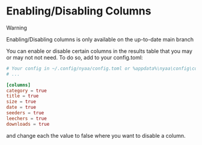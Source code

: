 # Enabling/Disabling Columns

> [!WARNING]
> Enabling/Disabling columns is only available on the up-to-date main branch

You can enable or disable certain columns in the results table that you may or may not not need. To do so, add to your config.toml:
```toml
# Your config in ~/.config/nyaa/config.toml or %appdata%\nyaa\config\config.toml
# ...

[columns]
category = true
title = true
size = true
date = true
seeders = true
leechers = true
downloads = true
```
and change each the value to false where you want to disable a column.

